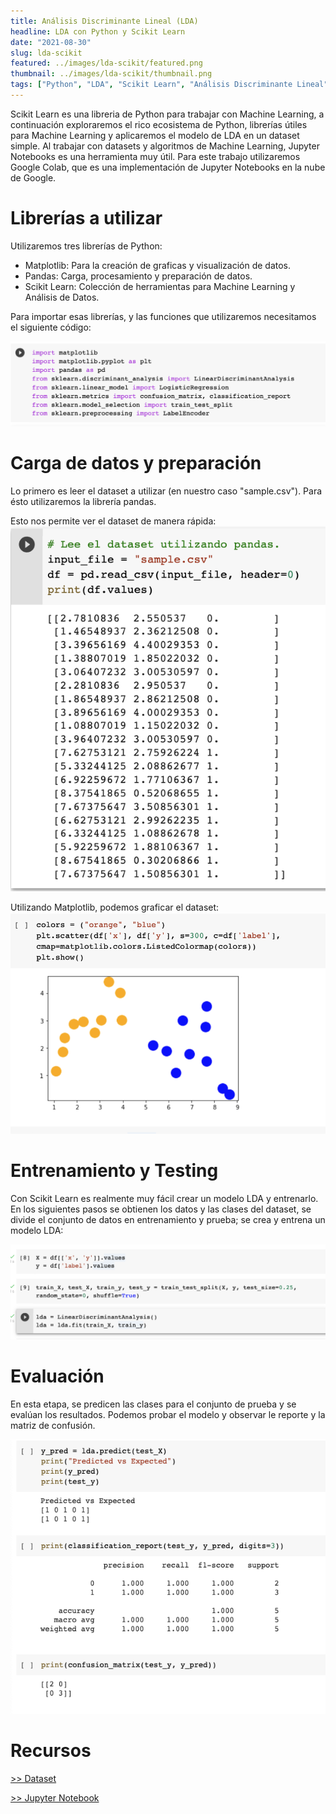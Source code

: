 ```yaml
---
title: Análisis Discriminante Lineal (LDA)
headline: LDA con Python y Scikit Learn
date: "2021-08-30"
slug: lda-scikit
featured: ../images/lda-scikit/featured.png
thumbnail: ../images/lda-scikit/thumbnail.png
tags: ["Python", "LDA", "Scikit Learn", "Análisis Discriminante Lineal", "Pandas", "Algoritmos Lineales"]
---
```


Scikit Learn es una libreria de Python para trabajar con Machine Learning, a 
continuación exploraremos el rico ecosistema de Python, librerías útiles para Machine
Learning y aplicaremos el modelo de LDA en un dataset simple. Al trabajar con datasets y 
algoritmos de Machine Learning, Jupyter Notebooks es una herramienta muy útil. Para
este trabajo utilizaremos Google Colab, que es una implementación de Jupyter Notebooks
en la nube de Google.

# Librerías a utilizar

Utilizaremos tres librerías de Python:
* Matplotlib: Para la creación de graficas y visualización de datos.
* Pandas: Carga, procesamiento y preparación de datos.
* Scikit Learn: Colección de herramientas para Machine Learning y Análisis de Datos.

Para importar esas librerías, y las funciones que utilizaremos necesitamos el
siguiente código:

![Importar Librerías](../images/lda-scikit/imports.png)

# Carga de datos y preparación
Lo primero es leer el dataset a utilizar (en nuestro caso "sample.csv"). Para ésto
utilizaremos la librería pandas.

Esto nos permite ver el dataset de manera rápida:
![Cargar Dataset](../images/lda-scikit/load.png)

Utilizando Matplotlib, podemos graficar el dataset:
![Dataset](../images/lda-scikit/scatter.png)

# Entrenamiento y Testing
Con Scikit Learn es realmente muy fácil crear un modelo LDA y entrenarlo.
En los siguientes pasos se obtienen los datos y las clases del dataset, se divide el 
conjunto de datos en entrenamiento y prueba; se crea y entrena un modelo LDA:

![Entrenamiento y Testing](../images/lda-scikit/model.png)

# Evaluación
En esta etapa, se predicen las clases para el conjunto de prueba y se evalúan los 
resultados. Podemos probar el modelo y observar le reporte y la matriz de confusión.

![Evaluación](../images/lda-scikit/evaluation.png)

# Recursos

[>> Dataset](sample.csv)

[>> Jupyter Notebook](lda_scikit_learn.ipynb)

